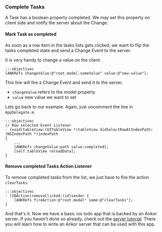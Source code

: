 ### Complete Tasks

A Task has a boolean property completed. We may set this property on client side and
notify the server about the Change.

#### Mark Task as completed

As soon as a row item in the tasks lists gets clicked, we want to flip the tasks completed state
and send a Change Event to the server.

It is very handy to change a value on the client.

    :::objectivec
    [ANKRefs changeValue:@"root.model.someValue" value:@"new-value"];

This line will fire a Change Event and send it to the server.
* `changeValue` refers to the model property
* `value` new value we want to set

Lets go back to our example. Again, just uncomment the line in `AppDelegate.m`.

    :::objectivec
    // Row selected Event Listener
    - (void)tableView:(UITableView *)tableView didSelectRowAtIndexPath:(NSIndexPath *)indexPath
    {
        ...
        [ANKRefs changeValue:path value:completed];
        [self.tableView reloadData];
    }


#### Remove completed Tasks Action Listener

To remove completed tasks from the list, we just have to fire the action `clearTasks`.

    :::objectivec
    - (IBAction)removeClicked:(id)sender {
        [ANKRefs fireAction:@"root.model" name:@"clearTasks"];
    }

And that's it. Now we have a basic ios todo app that is backed by an Ankor server.
If you haven't done so already, check out the [server tutorial][1].
There you will learn how to write an Ankor server that can be used with this app.

[1]: http://ankor.io/tutorials/server
